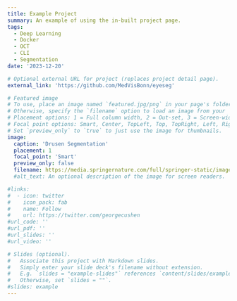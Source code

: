 ```yaml
---
title: Example Project
summary: An example of using the in-built project page.
tags:
  - Deep Learning
  - Docker
  - OCT
  - CLI
  - Segmentation
date: '2023-12-20'

# Optional external URL for project (replaces project detail page).
external_link: 'https://github.com/MedVisBonn/eyeseg'

# Featured image
# To use, place an image named `featured.jpg/png` in your page's folder.
# Otherwise, specify the `filename` option to load an image from your `assets/media/` folder.
# Placement options: 1 = Full column width, 2 = Out-set, 3 = Screen-width
# Focal point options: Smart, Center, TopLeft, Top, TopRight, Left, Right, BottomLeft, Bottom, BottomRight
# Set `preview_only` to `true` to just use the image for thumbnails.
image:
  caption: 'Drusen Segmentation'
  placement: 1
  focal_point: 'Smart'
  preview_only: false
  filename: https://media.springernature.com/full/springer-static/image/art%3A10.1038%2Fs41598-023-35230-4/MediaObjects/41598_2023_35230_Fig3_HTML.png  # Uncomment to load an image from `assets/media/` instead.
  #alt_text: An optional description of the image for screen readers.

#links:
#  - icon: twitter
#    icon_pack: fab
#    name: Follow
#    url: https://twitter.com/georgecushen
#url_code: ''
#url_pdf: ''
#url_slides: ''
#url_video: ''

# Slides (optional).
#   Associate this project with Markdown slides.
#   Simply enter your slide deck's filename without extension.
#   E.g. `slides = "example-slides"` references `content/slides/example-slides.md`.
#   Otherwise, set `slides = ""`.
#slides: example
---
```


